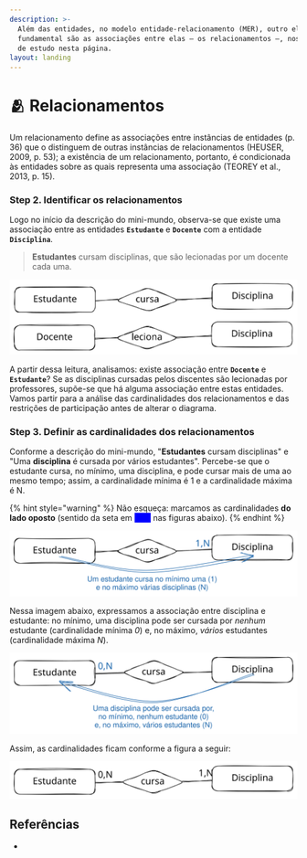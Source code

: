 ```yaml
---
description: >-
  Além das entidades, no modelo entidade-relacionamento (MER), outro elemento
  fundamental são as associações entre elas – os relacionamentos –, nosso objeto
  de estudo nesta página.
layout: landing
---
```


# 🫂 Relacionamentos

Um relacionamento define as associações entre instâncias de entidades (p. 36) que o distinguem de outras instâncias de relacionamentos (HEUSER, 2009, p. 53); a existência de um relacionamento, portanto, é condicionada às entidades sobre as quais representa uma associação (TEOREY et al., 2013, p. 15).

### Step 2. Identificar os relacionamentos

Logo no início da descrição do mini-mundo, observa-se que existe uma associação entre as entidades **`Estudante`** e **`Docente`** com a entidade **`Disciplina`**.

> **Estudantes** cursam disciplinas, que são lecionadas por um docente cada uma.

<img src="../../.gitbook/assets/file.excalidraw (25).svg" alt="" class="gitbook-drawing">

A partir dessa leitura, analisamos: existe associação entre **`Docente`** e **`Estudante`**? Se as disciplinas cursadas pelos discentes são lecionadas por professores, supõe-se que há alguma associação entre estas entidades. Vamos partir para a análise das cardinalidades dos relacionamentos e das restrições de participação antes de alterar o diagrama.

### Step 3. Definir as cardinalidades dos relacionamentos

Conforme a descrição do mini-mundo, "**Estudantes** cursam disciplinas" e "Uma **disciplina** é cursada por vários estudantes". Percebe-se que o estudante cursa, no mínimo, uma disciplina, e pode cursar mais de uma ao mesmo tempo; assim, a cardinalidade mínima é 1 e a cardinalidade máxima é N.

{% hint style="warning" %}
Não esqueça: marcamos as cardinalidades **do lado oposto** (sentido da seta em <mark style="color:blue;background-color:blue;">**azul**</mark> nas figuras abaixo).
{% endhint %}

<img src="../../.gitbook/assets/file.excalidraw (17).svg" alt="" class="gitbook-drawing">

Nessa imagem abaixo, expressamos a associação entre disciplina e estudante: no mínimo, uma disciplina pode ser cursada por _nenhum_ estudante (cardinalidade mínima _0_) e, no máximo, _vários_ estudantes (cardinalidade máxima _N_).

<img src="../../.gitbook/assets/file.excalidraw (15).svg" alt="" class="gitbook-drawing">

Assim, as cardinalidades ficam conforme a figura a seguir:

<img src="../../.gitbook/assets/file.excalidraw (1).svg" alt="" class="gitbook-drawing">

## Referências

*

